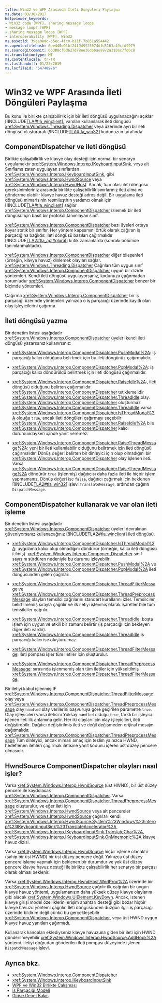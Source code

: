 ```yaml
---
title: Win32 ve WPF Arasında İleti Döngüleri Paylaşma
ms.date: 03/30/2017
helpviewer_keywords:
- Win32 code [WPF], sharing message loops
- message loops [WPF]
- sharing message loops [WPF]
- interoperability [WPF], Win32
ms.assetid: 39ee888c-e5ec-41c8-b11f-7b851a554442
ms.openlocfilehash: 6ee440d91bf241949923074dfd5163a49cfd9979
ms.sourcegitcommit: 6b308cf6d627d78ee36dbbae8972a310ac7fd6c8
ms.translationtype: MT
ms.contentlocale: tr-TR
ms.lasthandoff: 01/23/2019
ms.locfileid: "54740976"
---
```

# <a name="sharing-message-loops-between-win32-and-wpf"></a>Win32 ve WPF Arasında İleti Döngüleri Paylaşma
Bu konu ile birlikte çalışabilirlik için bir ileti döngüsü uygulanacağını açıklar [!INCLUDE[TLA#tla_winclient](../../../../includes/tlasharptla-winclient-md.md)], varolan kullanılarak ileti döngüsü <xref:System.Windows.Threading.Dispatcher> veya üzerinde ayrı bir ileti döngüsü oluşturarak [!INCLUDE[TLA#tla_win32](../../../../includes/tlasharptla-win32-md.md)] kodunuzun tarafında.  
  
## <a name="componentdispatcher-and-the-message-loop"></a>ComponentDispatcher ve ileti döngüsü  
 Birlikte çalışabilirlik ve klavye olay desteği için normal bir senaryo uygulamaktır <xref:System.Windows.Interop.IKeyboardInputSink>, veya alt Sınıflama zaten uygulayan sınıflardan <xref:System.Windows.Interop.IKeyboardInputSink>, gibi <xref:System.Windows.Interop.HwndSource> veya <xref:System.Windows.Interop.HwndHost>. Ancak, tüm olası ileti döngüsü gereksinimleriniz arasında birlikte çalışabilirlik sınırlarınız ileti alma ve gönderme olabilir klavye havuz desteği adres değil. Bir uygulama ileti döngüsü mimarisinin resmileştirin yardımcı olmak için [!INCLUDE[TLA#tla_winclient](../../../../includes/tlasharptla-winclient-md.md)] sağlar <xref:System.Windows.Interop.ComponentDispatcher> izlemek bir ileti döngüsü için basit bir protokol tanımlayan sınıf.  
  
 <xref:System.Windows.Interop.ComponentDispatcher> bazı üyeleri ortaya koyar statik bir sınıftır. Her yöntem kapsamını örtük olarak çağıran iş parçacığına bağlıdır. İleti döngüsü bazıları çağırmalıdır [!INCLUDE[TLA2#tla_api#plural](../../../../includes/tla2sharptla-apisharpplural-md.md)] kritik zamanlarda (sonraki bölümde tanımlanmaktadır).  
  
 <xref:System.Windows.Interop.ComponentDispatcher> diğer bileşenleri (örneğin, klavye havuz) dinlemek olayları sağlar. <xref:System.Windows.Threading.Dispatcher> Çağrıları tüm uygun sınıf <xref:System.Windows.Interop.ComponentDispatcher> uygun bir dizide yöntemleri. Kendi ileti döngüsü uyguluyorsanız, kodunuzu çağırmadan sorumludur <xref:System.Windows.Interop.ComponentDispatcher> benzer bir biçimde yöntemleri.  
  
 Çağırma <xref:System.Windows.Interop.ComponentDispatcher> bir iş parçacığı üzerinde yöntemleri yalnızca o iş parçacığı üzerinde kayıtlı olan olay işleyicilerini çağırma.  
  
## <a name="writing-message-loops"></a>İleti döngüsü yazma  
 Bir denetim listesi aşağıdadır <xref:System.Windows.Interop.ComponentDispatcher> üyeleri kendi ileti döngüsü yazarsanız kullanırsınız:  
  
-   <xref:System.Windows.Interop.ComponentDispatcher.PushModal%2A>: iş parçacığı kalıcı olduğunu belirtmek için bu ileti döngünüz çağırmalıdır.  
  
-   <xref:System.Windows.Interop.ComponentDispatcher.PopModal%2A>: iş parçacığı kalıcı döndürüldü belirtmek için ileti döngüsü çağırmalıdır.  
  
-   <xref:System.Windows.Interop.ComponentDispatcher.RaiseIdle%2A>:, ileti döngüsü olduğunu belirten çağırmalıdır <xref:System.Windows.Interop.ComponentDispatcher> tetiklemelidir <xref:System.Windows.Interop.ComponentDispatcher.ThreadIdle> olay. <xref:System.Windows.Interop.ComponentDispatcher> oluşturmaz <xref:System.Windows.Interop.ComponentDispatcher.ThreadIdle> varsa <xref:System.Windows.Interop.ComponentDispatcher.IsThreadModal%2A> olduğu `true`, ancak ileti döngüleri çağırmayı seçebilir <xref:System.Windows.Interop.ComponentDispatcher.RaiseIdle%2A> bile <xref:System.Windows.Interop.ComponentDispatcher> kalıcı durumundayken içinde yanıt veremez.  
  
-   <xref:System.Windows.Interop.ComponentDispatcher.RaiseThreadMessage%2A>: yeni bir ileti kullanılabilir olduğunu belirtmek için ileti döngüsü çağırmalıdır. Dönüş değeri belirten bir dinleyici için olup olmadığını bir <xref:System.Windows.Interop.ComponentDispatcher> olay işlenen ileti. Varsa <xref:System.Windows.Interop.ComponentDispatcher.RaiseThreadMessage%2A> döndürür `true` (işlenmiş) dağıtıcısı daha fazla ileti ile hiçbir işlem yapmamanız. Dönüş değeri ise `false`, dağıtıcı çağırmak için beklenen [!INCLUDE[TLA2#tla_win32](../../../../includes/tla2sharptla-win32-md.md)] işlevi `TranslateMessage`, ardından çağırın `DispatchMessage`.  
  
## <a name="using-componentdispatcher-and-existing-message-handling"></a>ComponentDispatcher kullanarak ve var olan ileti işleme  
 Bir denetim listesi aşağıdadır <xref:System.Windows.Interop.ComponentDispatcher> üyeleri devralınan güveniyorsanız kullanacağınız [!INCLUDE[TLA2#tla_winclient](../../../../includes/tla2sharptla-winclient-md.md)] ileti döngüsü.  
  
-   <xref:System.Windows.Interop.ComponentDispatcher.IsThreadModal%2A>: uygulama kalıcı olup olmadığını döndürür (örneğin, kalıcı ileti döngüsü itilmiş). <xref:System.Windows.Interop.ComponentDispatcher> sınıf sayısını sürdüren nedeniyle bu durumu izleyebilir <xref:System.Windows.Interop.ComponentDispatcher.PushModal%2A> ve <xref:System.Windows.Interop.ComponentDispatcher.PopModal%2A> ileti döngüsünden gelen çağrıları.  
  
-   <xref:System.Windows.Interop.ComponentDispatcher.ThreadFilterMessage> ve <xref:System.Windows.Interop.ComponentDispatcher.ThreadPreprocessMessage> olayları temsilci çağrılarını standart kurallarını izler. Temsilciler, belirtilmemiş sırayla çağrılır ve ilk iletiyi işlenmiş olarak işaretler bile tüm temsilciler çağrılır.  
  
-   <xref:System.Windows.Interop.ComponentDispatcher.ThreadIdle>: boşta işlem için uygun ve etkili bir zamanı belirtir (iş parçacığı için bekleyen diğer ileti vardır). <xref:System.Windows.Interop.ComponentDispatcher.ThreadIdle> iş parçacığı kalıcı ise oluşturulmaz.  
  
-   <xref:System.Windows.Interop.ComponentDispatcher.ThreadFilterMessage>: ileti pompası işler tüm iletiler için oluşturulur.  
  
-   <xref:System.Windows.Interop.ComponentDispatcher.ThreadPreprocessMessage>: sırasında işlenmemiş olan tüm iletiler için yükseltilmiş <xref:System.Windows.Interop.ComponentDispatcher.ThreadFilterMessage>.  
  
 Bir iletiyi kabul işlenmiş IF <xref:System.Windows.Interop.ComponentDispatcher.ThreadFilterMessage> olay veya <xref:System.Windows.Interop.ComponentDispatcher.ThreadPreprocessMessage> olay `handled` olay verilerini başvuruya göre geçirilen parametre `true`. Olay işleyicileri varsa iletisini Yoksay `handled` olduğu `true`, farklı bir işleyici işlenen ileti ilk anlamına gelir. Her iki olayları için olay işleyicileri, ileti değiştirebilir. Dağıtıcı değiştirilmiş ileti ve değil değişmeden orijinal mesajın dağıtmalıdır. <xref:System.Windows.Interop.ComponentDispatcher.ThreadPreprocessMessage> Tüm dinleyici, ancak mimari amaç için teslim yalnızca HWND, hedeflenen iletileri çağırmak iletisine yanıt kodunu içeren üst düzey pencere olmasıdır.  
  
## <a name="how-hwndsource-treats-componentdispatcher-events"></a>HwndSource ComponentDispatcher olayları nasıl işler?  
 Varsa <xref:System.Windows.Interop.HwndSource> (üst HWND), bir üst düzey pencere ile kaydolacak <xref:System.Windows.Interop.ComponentDispatcher>. Varsa <xref:System.Windows.Interop.ComponentDispatcher.ThreadPreprocessMessage> oluşturulur, ve eğer ileti için <xref:System.Windows.Interop.HwndSource> veya alt pencereler <xref:System.Windows.Interop.HwndSource> çağrıları kendi <xref:System.Windows.Interop.HwndSource.System%23Windows%23Interop%23IKeyboardInputSink%23TranslateAccelerator%2A>, <xref:System.Windows.Interop.IKeyboardInputSink.TranslateChar%2A>, <xref:System.Windows.Interop.IKeyboardInputSink.OnMnemonic%2A> klavye havuz dizisi.  
  
 Varsa <xref:System.Windows.Interop.HwndSource> hiçbir işleme olacaktır (sahip bir üst HWND) bir üst düzey pencere değil. Yalnızca üst düzey pencere işleme yapmak için beklenen bir durumdur ve yok üst düzey pencere klavye havuz desteği ile birlikte çalışabilirlik her senaryo bir parçası olarak olması beklenir.  
  
 Varsa <xref:System.Windows.Interop.HwndHost.WndProc%2A> üzerinde bir <xref:System.Windows.Interop.HwndSource> çağrılır ilk çağrılan bir uygun klavye havuz yöntemi, uygulamanızın daha yüksek düzey klavye olaylarını gibi alacak <xref:System.Windows.UIElement.KeyDown>. Ancak, istenen klavye girişi model özelliklerini erişim anahtarı desteği gibi bozar hiçbir klavye havuzu yöntemi çağrılır. İleti döngüsünden düzgün ilgili iş parçacığı üzerinde bildirim değil çünkü bu gerçekleşebilir <xref:System.Windows.Interop.ComponentDispatcher>, veya üst HWND uygun klavye havuz yanıtları çağırmadı.  
  
 Kullanarak kancaları eklediyseniz klavye havuzuna giden bir ileti için HWND gönderilmeyebilir <xref:System.Windows.Interop.HwndSource.AddHook%2A> yöntemi. İletiyi doğrudan gönderilen ileti pompası düzeyinde işlenen `DispatchMessage` işlevi.  
  
## <a name="see-also"></a>Ayrıca bkz.
- <xref:System.Windows.Interop.ComponentDispatcher>
- <xref:System.Windows.Interop.IKeyboardInputSink>
- [WPF ve Win32 Birlikte Çalışması](../../../../docs/framework/wpf/advanced/wpf-and-win32-interoperation.md)
- [İş Parçacığı Modeli](../../../../docs/framework/wpf/advanced/threading-model.md)
- [Girişe Genel Bakış](../../../../docs/framework/wpf/advanced/input-overview.md)
